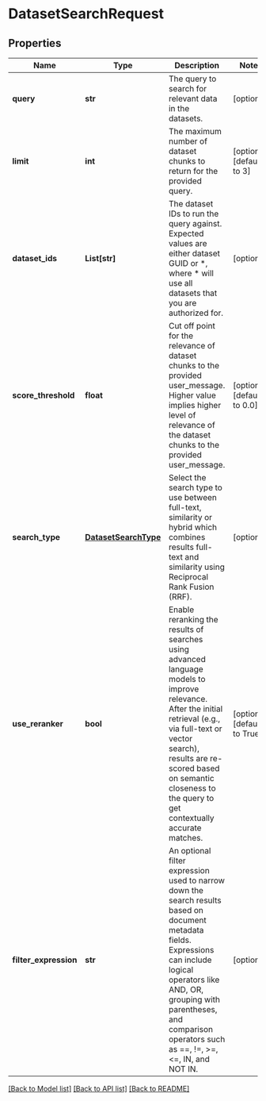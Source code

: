 # DatasetSearchRequest


## Properties

Name | Type | Description | Notes
------------ | ------------- | ------------- | -------------
**query** | **str** | The query to search for relevant data in the datasets. | [optional] 
**limit** | **int** | The maximum number of dataset chunks to return for the provided query. | [optional] [default to 3]
**dataset_ids** | **List[str]** | The dataset IDs to run the query against. Expected values are either dataset GUID or *, where * will use all datasets that you are authorized for. | [optional] 
**score_threshold** | **float** | Cut off point for the relevance of dataset chunks to the provided user_message. Higher value implies higher level of relevance of the dataset chunks to the provided user_message. | [optional] [default to 0.0]
**search_type** | [**DatasetSearchType**](DatasetSearchType.md) | Select the search type to use between full-text, similarity or hybrid which combines results full-text and similarity using Reciprocal Rank Fusion (RRF). | [optional] 
**use_reranker** | **bool** | Enable reranking the results of searches using advanced language models to improve relevance. After the initial retrieval (e.g., via full-text or vector search), results are re-scored based on semantic closeness to the query to get contextually accurate matches. | [optional] [default to True]
**filter_expression** | **str** | An optional filter expression used to narrow down the search results based on document metadata fields. Expressions can include logical operators like AND, OR, grouping with parentheses, and comparison operators such as &#x3D;&#x3D;, !&#x3D;, &gt;&#x3D;, &lt;&#x3D;, IN, and NOT IN. | [optional] 

[[Back to Model list]](../README.md#documentation-for-models) [[Back to API list]](../README.md#documentation-for-api-endpoints) [[Back to README]](../README.md)


